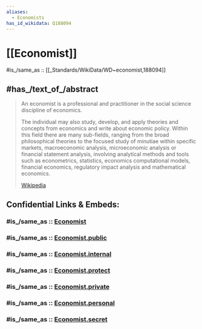 ```yaml
---
aliases:
  - Economists
has_id_wikidata: Q188094
---
```



# [[Economist]] 

#is_/same_as :: [[_Standards/WikiData/WD~economist,188094]] 

## #has_/text_of_/abstract 

> An economist is a professional and practitioner in the social science discipline of economics.
>
> The individual may also study, develop, and apply theories and concepts from economics and write about economic policy. Within this field there are many sub-fields, ranging from the broad philosophical theories to the focused study of minutiae within specific markets, macroeconomic analysis, microeconomic analysis or financial statement analysis, involving analytical methods and tools such as econometrics, statistics, economics computational models, financial economics, regulatory impact analysis and mathematical economics.
>
> [Wikipedia](https://en.wikipedia.org/wiki/Economist) 


## Confidential Links & Embeds: 

### #is_/same_as :: [Economist](/_Standards/Society/Economics/Economist.md) 

### #is_/same_as :: [Economist.public](/_public/Society/Economics/Economist.public.md) 

### #is_/same_as :: [Economist.internal](/_internal/Society/Economics/Economist.internal.md) 

### #is_/same_as :: [Economist.protect](/_protect/Society/Economics/Economist.protect.md) 

### #is_/same_as :: [Economist.private](/_private/Society/Economics/Economist.private.md) 

### #is_/same_as :: [Economist.personal](/_personal/Society/Economics/Economist.personal.md) 

### #is_/same_as :: [Economist.secret](/_secret/Society/Economics/Economist.secret.md)

